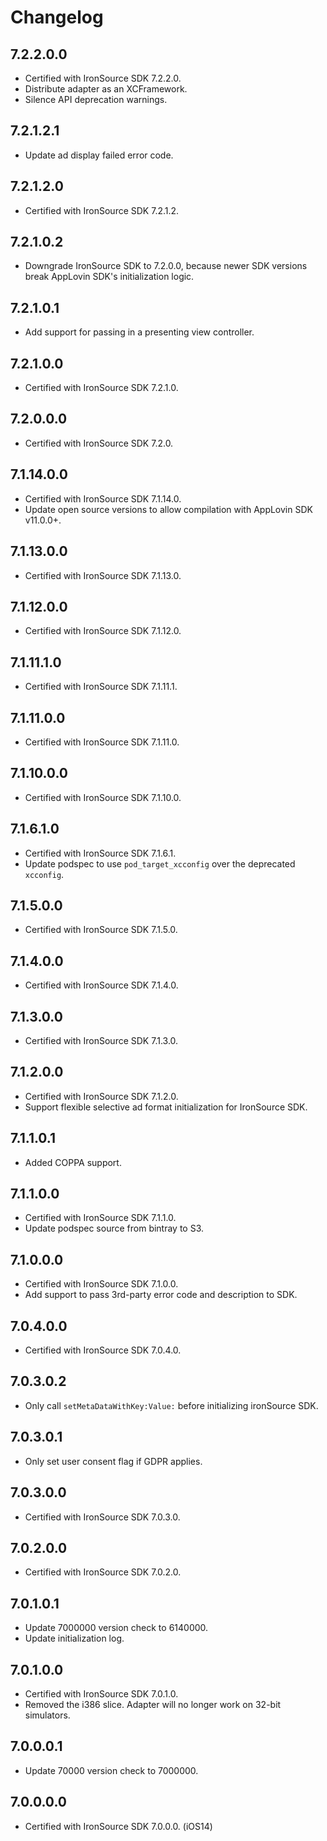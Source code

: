 # Changelog

## 7.2.2.0.0
* Certified with IronSource SDK 7.2.2.0.
* Distribute adapter as an XCFramework.
* Silence API deprecation warnings.

## 7.2.1.2.1
* Update ad display failed error code.

## 7.2.1.2.0
* Certified with IronSource SDK 7.2.1.2.

## 7.2.1.0.2
* Downgrade IronSource SDK to 7.2.0.0, because newer SDK versions break AppLovin SDK's initialization logic.

## 7.2.1.0.1
* Add support for passing in a presenting view controller.

## 7.2.1.0.0
* Certified with IronSource SDK 7.2.1.0.

## 7.2.0.0.0
* Certified with IronSource SDK 7.2.0.

## 7.1.14.0.0
* Certified with IronSource SDK 7.1.14.0.
* Update open source versions to allow compilation with AppLovin SDK v11.0.0+.

## 7.1.13.0.0
* Certified with IronSource SDK 7.1.13.0.

## 7.1.12.0.0
* Certified with IronSource SDK 7.1.12.0.

## 7.1.11.1.0
* Certified with IronSource SDK 7.1.11.1.

## 7.1.11.0.0
* Certified with IronSource SDK 7.1.11.0.

## 7.1.10.0.0
* Certified with IronSource SDK 7.1.10.0.

## 7.1.6.1.0
* Certified with IronSource SDK 7.1.6.1.
* Update podspec to use `pod_target_xcconfig` over the deprecated `xcconfig`.

## 7.1.5.0.0
* Certified with IronSource SDK 7.1.5.0.

## 7.1.4.0.0
* Certified with IronSource SDK 7.1.4.0.

## 7.1.3.0.0
* Certified with IronSource SDK 7.1.3.0.

## 7.1.2.0.0
* Certified with IronSource SDK 7.1.2.0.
* Support flexible selective ad format initialization for IronSource SDK.

## 7.1.1.0.1
* Added COPPA support.

## 7.1.1.0.0
* Certified with IronSource SDK 7.1.1.0.
* Update podspec source from bintray to S3.

## 7.1.0.0.0
* Certified with IronSource SDK 7.1.0.0.
* Add support to pass 3rd-party error code and description to SDK.

## 7.0.4.0.0
* Certified with IronSource SDK 7.0.4.0.

## 7.0.3.0.2
* Only call `setMetaDataWithKey:Value:` before initializing ironSource SDK.

## 7.0.3.0.1
* Only set user consent flag if GDPR applies.

## 7.0.3.0.0
* Certified with IronSource SDK 7.0.3.0.

## 7.0.2.0.0
* Certified with IronSource SDK 7.0.2.0.

## 7.0.1.0.1
* Update 7000000 version check to 6140000.
* Update initialization log.

## 7.0.1.0.0
* Certified with IronSource SDK 7.0.1.0.
* Removed the i386 slice. Adapter will no longer work on 32-bit simulators.

## 7.0.0.0.1
* Update 70000 version check to 7000000.

## 7.0.0.0.0
* Certified with IronSource SDK 7.0.0.0. (iOS14)
